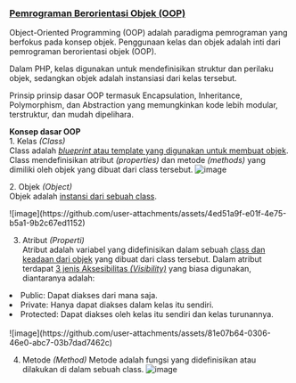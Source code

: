 <H3><b><u>Pemrograman Berorientasi Objek (OOP)</u></b></H3>

<p>Object-Oriented Programming (OOP) adalah paradigma pemrograman yang berfokus pada konsep objek. Penggunaan kelas dan objek adalah inti dari pemrograman berorientasi objek (OOP).</p>

<p> Dalam PHP, kelas digunakan untuk mendefinisikan struktur dan perilaku objek, sedangkan objek adalah instansiasi dari kelas tersebut.</p>

<p>Prinsip prinsip dasar OOP termasuk Encapsulation, Inheritance, Polymorphism, dan Abstraction yang memungkinkan kode lebih modular, terstruktur, dan mudah dipelihara.</p>

<b>Konsep dasar OOP</b>
<br>1. Kelas <i>(Class)</i></br>
Class adalah <u><i>blueprint</i> atau template yang digunakan untuk membuat objek</u>. Class mendefinisikan atribut <i>(properties)</i> dan metode <i>(methods)</i> yang dimiliki oleh objek yang dibuat dari class tersebut.
![image](https://github.com/user-attachments/assets/73016302-b8f6-4ea8-8bf6-e66de7ae0baa)

</p>
2. Objek <i>(Object)</i>
<br>Objek adalah <u>instansi dari sebuah class</u>.</br>
</p>
![image](https://github.com/user-attachments/assets/4ed51a9f-e01f-4e75-b5a1-9b2c67ed1152)

3. Atribut <i>(Properti)</i>
<br>Atribut adalah variabel yang didefinisikan dalam sebuah <u>class dan keadaan dari objek</u> yang dibuat dari class tersebut. Dalam atribut terdapat <u>3 jenis Aksesibilitas <i>(Visibility)</i></u> yang biasa digunakan, diantaranya adalah:
<li>Public: Dapat diakses dari mana saja.</li>
<li>Private: Hanya dapat diakses dalam kelas itu sendiri.</li>
<li>Protected: Dapat diakses oleh kelas itu sendiri dan kelas turunannya.</li></br>
![image](https://github.com/user-attachments/assets/81e07b64-0306-46e0-abc7-03b7dad7462c)

4. Metode <i>(Method)</i>
Metode adalah fungsi yang didefinisikan atau dilakukan di dalam sebuah class.
![image](https://github.com/user-attachments/assets/930ee3e9-0664-4e47-a0e2-e854b9ff81f6)
